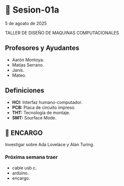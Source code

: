 # 🌷 Sesion-01a

5 de agoato de 2025

TALLER DE DISEÑO DE MAQUINAS COMPUTACIONALES

## Profesores y Ayudantes

- Aarón Montoya.
- Matías Serrano.
- Janis.
- Mateo.

## Definiciones

- **HCI:** Interfaz humano-computador.
- **PCB:** Placa de circuito impreso.
- **THT:** Tecnología de montaje.
- **SMT:** Sourface Mode.

## 🪩 ENCARGO

Investigar sobre Ada Lovelace y Alan Turing.

### Próxima semana traer

- cable usb c.
- arduino.
- encargo.
